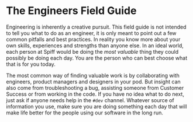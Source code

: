 # The Engineers Field Guide

Engineering is inherently a creative pursuit.
This field guide is not intended to tell you what to do as an engineer, it is only meant to point out a few common pitfalls and best practices.
In reality you know more about your own skills, experiences and strengths than anyone else.
In an ideal world, each person at Spiff would be doing the _most valuable_ thing they could possibly be doing each day.
You are the person who can best choose what that is for you today.

The most common way of finding valuable work is by collaborating with engineers, product managers and designers in your pod.
But insight can also come from troubleshooting a bug, assisting someone from Customer Success or from working in the code.
If you have no idea what to do next, just ask if anyone needs help in the `#dev` channel.
Whatever source of information you use, make sure you are doing something each day that will make life better for the people using our software in the long run.
